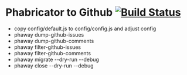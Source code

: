 # Phabricator to Github [![Build Status](https://travis-ci.org/babel/phabricator-to-github.svg?branch=master)](https://travis-ci.org/babel/phabricator-to-github)

* copy config/default.js to config/config.js and adjust config
* phaway dump-github-issues
* phaway dump-github-comments
* phaway filter-github-issues
* phaway filter-github-comments
* phaway migrate --dry-run --debug
* phaway close --dry-run --debug
